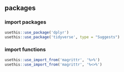 
## packages

### import packages
```r
usethis::use_package('dplyr')
usethis::use_package('tidyverse', type = "Suggests")
```

### import functions
```r
usethis::use_import_from('magrittr', '%>%')
usethis::use_import_from('magrittr', '%<>%')
```